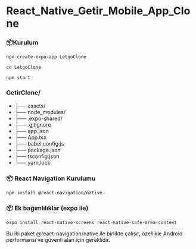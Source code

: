 # React_Native_Getir_Mobile_App_Clone

### 📦Kurulum
```
npx create-expo-app LetgoClone
```

```
cd LetgoClone
```

```
npm start
```

### GetirClone/
- ├── assets/
- ├── node_modules/
- ├── .expo-shared/
- ├── .gitignore
- ├── app.json
- ├── App.tsx
- ├── babel.config.js
- ├── package.json
- ├── tsconfig.json
- └── yarn.lock

### 📦 React Navigation Kurulumu
```
npm install @react-navigation/native
```

### 📦 Ek bağımlılıklar (expo ile)
```
expo install react-native-screens react-native-safe-area-context
```
Bu iki paket @react-navigation/native ile birlikte çalışır, özellikle Android performansı ve güvenli alan için gereklidir.
